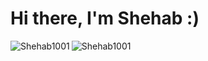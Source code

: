 <h1>Hi there, I'm Shehab :)</h1>

<p><img align="left" src="https://github-readme-stats.vercel.app/api/top-langs?username=Shehab1001&amp;theme=dark&show_icons=true&locale=en&layout=compact" alt="Shehab1001" /></p>

<!-- Proudly created with GPRM ( https://gprm.itsvg.in ) -->
<p><img src="https://github-readme-streak-stats.herokuapp.com/?user=Shehab1001&amp;theme=dark" alt="Shehab1001" /></p>
